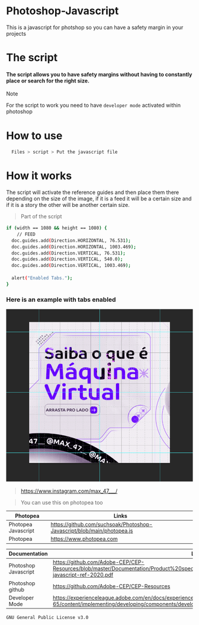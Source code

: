 # Photoshop-Javascript
This is a javascript for photshop so you can have a safety margin in your projects


# The script

#### The script allows you to have safety margins without having to constantly place or search for the right size.

>[!NOTE]
> For the script to work you need to have `developer mode` activated within photoshop

# How to use

```sh
  Files > script > Put the javascript file
```

# How it works

The script will activate the reference guides and then place them there depending on the size of the image, if it is a feed it will be a certain size and if it is a story the other will be another certain size.

> Part of the script

```sh
if (width == 1080 && height == 1080) {
    // FEED
  doc.guides.add(Direction.HORIZONTAL, 76.531);
  doc.guides.add(Direction.HORIZONTAL, 1003.469);
  doc.guides.add(Direction.VERTICAL, 76.531);
  doc.guides.add(Direction.VERTICAL, 540.0);
  doc.guides.add(Direction.VERTICAL, 1003.469);

  alert("Enabled Tabs.");
} 
```

### Here is an example with tabs enabled

<p align="center">
  <img src="https://github.com/suchsoak/Photoshop-Javascript/blob/main/1080x1080.png" alt="1080x1080-img">
</p>

> https://www.instagram.com/max_47___/

> You can use this on photopea too

| Photopea |  Links |
| ------ | ------ |
|  Photopea Javascript |  https://github.com/suchsoak/Photoshop-Javascript/blob/main/photopea.js
|  Photopea |  https://www.photopea.com

| Documentation |  Links |
| ------ | ------ |
|  Photoshop Javascript |  https://github.com/Adobe-CEP/CEP-Resources/blob/master/Documentation/Product%20specific%20Documentation/Photoshop%20Scripting/photoshop-javascript-ref-2020.pdf
|  Photoshop github | https://github.com/Adobe-CEP/CEP-Resources
|  Developer Mode | https://experienceleague.adobe.com/en/docs/experience-manager-65/content/implementing/developing/components/developer-mode

`GNU General Public License v3.0`
